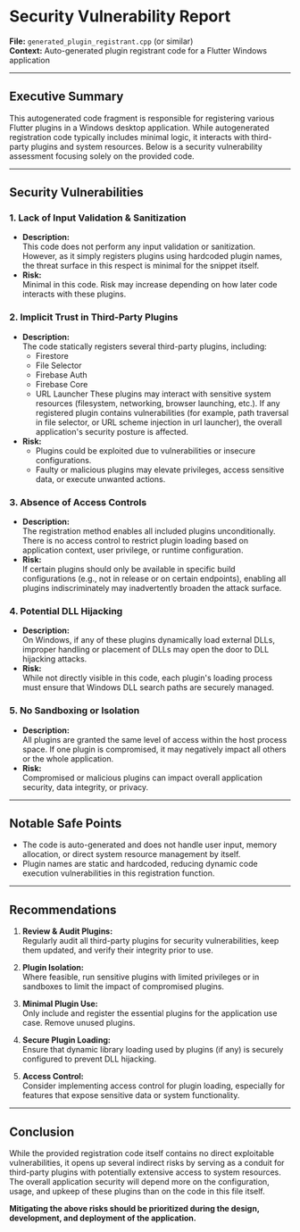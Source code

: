 # Security Vulnerability Report

**File:** `generated_plugin_registrant.cpp` (or similar)  
**Context:** Auto-generated plugin registrant code for a Flutter Windows application

---

## Executive Summary

This autogenerated code fragment is responsible for registering various Flutter plugins in a Windows desktop application. While autogenerated registration code typically includes minimal logic, it interacts with third-party plugins and system resources. Below is a security vulnerability assessment focusing solely on the provided code.

---

## Security Vulnerabilities

### 1. **Lack of Input Validation & Sanitization**
- **Description:**  
  This code does not perform any input validation or sanitization. However, as it simply registers plugins using hardcoded plugin names, the threat surface in this respect is minimal for the snippet itself.  
- **Risk:**  
  Minimal in this code. Risk may increase depending on how later code interacts with these plugins.

### 2. **Implicit Trust in Third-Party Plugins**
- **Description:**  
  The code statically registers several third-party plugins, including:
    - Firestore
    - File Selector
    - Firebase Auth
    - Firebase Core
    - URL Launcher
  These plugins may interact with sensitive system resources (filesystem, networking, browser launching, etc.). If any registered plugin contains vulnerabilities (for example, path traversal in file selector, or URL scheme injection in url launcher), the overall application's security posture is affected.
- **Risk:**  
  - Plugins could be exploited due to vulnerabilities or insecure configurations.
  - Faulty or malicious plugins may elevate privileges, access sensitive data, or execute unwanted actions.

### 3. **Absence of Access Controls**
- **Description:**  
  The registration method enables all included plugins unconditionally. There is no access control to restrict plugin loading based on application context, user privilege, or runtime configuration.
- **Risk:**  
  If certain plugins should only be available in specific build configurations (e.g., not in release or on certain endpoints), enabling all plugins indiscriminately may inadvertently broaden the attack surface.

### 4. **Potential DLL Hijacking**
- **Description:**  
  On Windows, if any of these plugins dynamically load external DLLs, improper handling or placement of DLLs may open the door to DLL hijacking attacks.
- **Risk:**  
  While not directly visible in this code, each plugin's loading process must ensure that Windows DLL search paths are securely managed.

### 5. **No Sandboxing or Isolation**
- **Description:**  
  All plugins are granted the same level of access within the host process space. If one plugin is compromised, it may negatively impact all others or the whole application.
- **Risk:**  
  Compromised or malicious plugins can impact overall application security, data integrity, or privacy.

---

## Notable Safe Points

- The code is auto-generated and does not handle user input, memory allocation, or direct system resource management by itself.
- Plugin names are static and hardcoded, reducing dynamic code execution vulnerabilities in this registration function.

---

## Recommendations

1. **Review & Audit Plugins:**  
   Regularly audit all third-party plugins for security vulnerabilities, keep them updated, and verify their integrity prior to use.

2. **Plugin Isolation:**  
   Where feasible, run sensitive plugins with limited privileges or in sandboxes to limit the impact of compromised plugins.

3. **Minimal Plugin Use:**  
   Only include and register the essential plugins for the application use case. Remove unused plugins.

4. **Secure Plugin Loading:**  
   Ensure that dynamic library loading used by plugins (if any) is securely configured to prevent DLL hijacking.

5. **Access Control:**  
   Consider implementing access control for plugin loading, especially for features that expose sensitive data or system functionality.

---

## Conclusion

While the provided registration code itself contains no direct exploitable vulnerabilities, it opens up several indirect risks by serving as a conduit for third-party plugins with potentially extensive access to system resources. The overall application security will depend more on the configuration, usage, and upkeep of these plugins than on the code in this file itself.

**Mitigating the above risks should be prioritized during the design, development, and deployment of the application.**